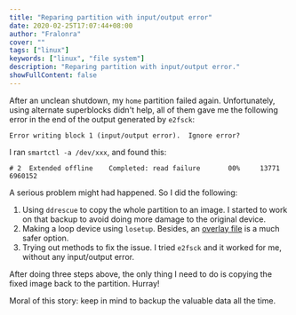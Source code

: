 ```yaml
---
title: "Reparing partition with input/output error"
date: 2020-02-25T17:07:44+08:00
author: "Fralonra"
cover: ""
tags: ["linux"]
keywords: ["linux", "file system"]
description: "Reparing partition with input/output error."
showFullContent: false
---
```


After an unclean shutdown, my `home` partition failed again. Unfortunately, using alternate superblocks didn't help, all of them gave me the following error in the end of the output generated by `e2fsck`:
```
Error writing block 1 (input/output error).  Ignore error?
```

I ran `smartctl -a /dev/xxx`, and found this:
```
# 2  Extended offline    Completed: read failure       00%     13771         6960152
```
A serious problem might had happened. So I did the following:
1. Using `ddrescue` to copy the whole partition to an image. I started to work on that backup to avoid doing more damage to the original device.
1. Making a loop device using `losetup`. Besides, an [overlay file](https://raid.wiki.kernel.org/index.php/Recovering_a_failed_software_RAID#Making_the_harddisks_read-only_using_an_overlay_file) is a much safer option.
1. Trying out methods to fix the issue. I tried `e2fsck` and it worked for me, without any input/output error.

After doing three steps above, the only thing I need to do is copying the fixed image back to the partition. Hurray!

Moral of this story: keep in mind to backup the valuable data all the time.